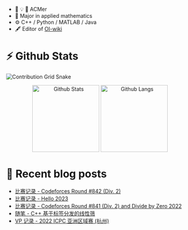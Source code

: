- :thought_balloon: :bulb: :balloon: ACMer
- :book: Major in applied mathematics
- :gear: C++ / Python / MATLAB / Java
- :fountain_pen: Editor of [OI-wiki](https://github.com/OI-wiki/)

# :zap: Github Stats

<picture>
  <source media="(prefers-color-scheme: dark)" srcset="https://raw.githubusercontent.com/Tiphereth-A/Tiphereth-A/contribution-grid-snake/github-contribution-grid-snake-dark.svg">
  <source media="(prefers-color-scheme: light)" srcset="https://raw.githubusercontent.com/Tiphereth-A/Tiphereth-A/contribution-grid-snake/github-contribution-grid-snake.svg">
  <img alt="Contribution Grid Snake" src="https://raw.githubusercontent.com/Tiphereth-A/Tiphereth-A/contribution-grid-snake/github-contribution-grid-snake.svg">
</picture>

<p align="center">
  <picture>
    <source media="(prefers-color-scheme: dark)" height="180em" srcset="https://raw.githubusercontent.com/Tiphereth-A/Tiphereth-A/stats-langs/github-stats-dark.svg">
    <source media="(prefers-color-scheme: light)" height="180em" srcset="https://raw.githubusercontent.com/Tiphereth-A/Tiphereth-A/stats-langs/github-stats.svg">
    <img alt="Github Stats" src="https://raw.githubusercontent.com/Tiphereth-A/Tiphereth-A/stats-langs/github-stats.svg">
  </picture>
  <picture>
    <source media="(prefers-color-scheme: dark)" height="180em" srcset="https://raw.githubusercontent.com/Tiphereth-A/Tiphereth-A/stats-langs/github-langs-dark.svg">
    <source media="(prefers-color-scheme: light)" height="180em" srcset="https://raw.githubusercontent.com/Tiphereth-A/Tiphereth-A/stats-langs/github-langs.svg">
    <img alt="Github Langs" src="https://raw.githubusercontent.com/Tiphereth-A/Tiphereth-A/stats-langs/github-langs.svg">
  </picture>
</p>

# :page_with_curl: Recent blog posts
<!-- BLOG-POST-LIST:START -->
- [比赛记录 - Codeforces Round #842 &lpar;Div. 2&rpar;](https://blog.tifa-233.com/archives/cf1768/)
- [比赛记录 - Hello 2023](https://blog.tifa-233.com/archives/cf1779/)
- [比赛记录 - Codeforces Round #841 &lpar;Div. 2&rpar; and Divide by Zero 2022](https://blog.tifa-233.com/archives/cf1731/)
- [随笔 - C++ 基于标签分发的线性筛](https://blog.tifa-233.com/archives/draft-023/)
- [VP 记录 - 2022 ICPC 亚洲区域赛 &lpar;杭州&rpar;](https://blog.tifa-233.com/archives/icpc-ahzr2022/)
<!-- BLOG-POST-LIST:END -->

<!--
**Tiphereth-A/Tiphereth-A** is a ✨ _special_ ✨ repository because its `README.md` (this file) appears on your GitHub profile.

Here are some ideas to get you started:

- 🔭 I’m currently working on ...
- 🌱 I’m currently learning ...
- 👯 I’m looking to collaborate on ...
- 🤔 I’m looking for help with ...
- 💬 Ask me about ...
- 📫 How to reach me: ...
- 😄 Pronouns: ...
- ⚡ Fun fact: ...
-->

